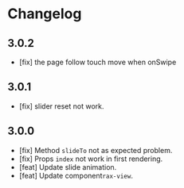 # Changelog

## 3.0.2
- [fix] the page follow touch move when onSwipe 

## 3.0.1

- [fix] slider reset not work.

## 3.0.0
- [fix] Method `slideTo` not as expected problem.
- [fix] Props `index` not work in first rendering.
- [feat] Update slide animation.
- [feat] Update component`rax-view`.

